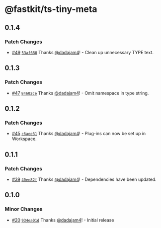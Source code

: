 # @fastkit/ts-tiny-meta

## 0.1.4

### Patch Changes

- [#49](https://github.com/dadajam4/fastkit/pull/49) [`53af680`](https://github.com/dadajam4/fastkit/commit/53af680b854d7f5f86c36f1ab51e43043f49eaa5) Thanks [@dadajam4](https://github.com/dadajam4)! - Clean up unnecessary TYPE text.

## 0.1.3

### Patch Changes

- [#47](https://github.com/dadajam4/fastkit/pull/47) [`84602ce`](https://github.com/dadajam4/fastkit/commit/84602ce0512c744d0e9e1e7a8f78acf383e03076) Thanks [@dadajam4](https://github.com/dadajam4)! - Omit namespace in type string.

## 0.1.2

### Patch Changes

- [#45](https://github.com/dadajam4/fastkit/pull/45) [`c6aee31`](https://github.com/dadajam4/fastkit/commit/c6aee31d3393bc07bdca5a08e04919e847932698) Thanks [@dadajam4](https://github.com/dadajam4)! - Plug-ins can now be set up in Workspace.

## 0.1.1

### Patch Changes

- [#39](https://github.com/dadajam4/fastkit/pull/39) [`40ee82f`](https://github.com/dadajam4/fastkit/commit/40ee82f4501b88e44ad9b67918df2237298493a0) Thanks [@dadajam4](https://github.com/dadajam4)! - Dependencies have been updated.

## 0.1.0

### Minor Changes

- [#20](https://github.com/dadajam4/fastkit/pull/20) [`934ea01d`](https://github.com/dadajam4/fastkit/commit/934ea01d72a19392a3b494d5308fa90cccb357ab) Thanks [@dadajam4](https://github.com/dadajam4)! - Initial release
